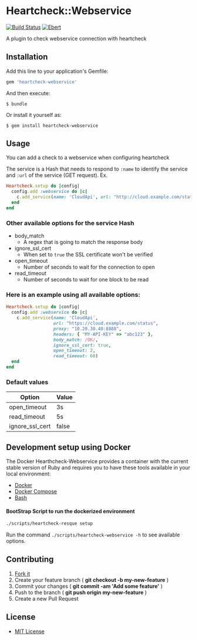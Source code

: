 # Heartcheck::Webservice

[![Build Status](https://github.com/locaweb/heartcheck/actions/workflows/ci.yml/badge.svg)](https://github.com/locaweb/heartcheck/actions/workflows/ci.yml)
[![Ebert](https://ebertapp.io/github/locaweb/heartcheck-webservice.svg)](https://ebertapp.io/github/locaweb/heartcheck-webservice)

A plugin to check webservice connection with heartcheck

## Installation

Add this line to your application's Gemfile:

```ruby
gem 'heartcheck-webservice'
```

And then execute:

    $ bundle

Or install it yourself as:

    $ gem install heartcheck-webservice

## Usage

You can add a check to a webservice when configuring heartcheck

The service is a Hash that needs to respond to `:name` to identify the service and `:url` of the service (GET request).
Ex.

```ruby
Heartcheck.setup do |config|
  config.add :webservice do |c|
    c.add_service(name: 'CloudApi', url: "http://cloud.example.com/status")
  end
end
```

### Other available options for the service Hash

*   body_match
    *   A regex that is going to match the response body
*   ignore_ssl_cert
    *   When set to `true` the SSL certificate won't be verified
*   open_timeout
    *   Number of seconds to wait for the connection to open
*   read_timeout
    *   Number of seconds to wait for one block to be read

### Here is an example using all available options:

```ruby
Heartcheck.setup do |config|
  config.add :webservice do |c|
    c.add_service(name: 'CloudApi',
                  url: "https://cloud.example.com/status",
                  proxy: "10.20.30.40:8888",
                  headers: { "MY-API-KEY" => "abc123" },
                  body_match: /OK/,
                  ignore_ssl_cert: true,
                  open_timeout: 2,
                  read_timeout: 60)
  end
end
```

### Default values

| Option          | Value |
|-----------------|-------|
| open_timeout    | 3s    |
| read_timeout    | 5s    |
| ignore_ssl_cert | false |

## Development setup using Docker

The Docker Hearthcheck-Webservice provides a container with the current stable version of Ruby and requires you to have these tools available in your local environment:

-   [Docker](https://docs.docker.com/get-docker/)
-   [Docker Compose](https://docs.docker.com/compose/install/)
-   [Bash](https://www.gnu.org/software/bash/)

#### BootStrap Script to run the dockerized environment

```bash
./scripts/heartcheck-resque setup
```

Run the command `./scripts/heartcheck-webservice -h` to see available options.

## Contributing

1.  [Fork it](https://github.com/locaweb/heartcheck-webservice/fork)
2.  Create your feature branch ( **git checkout -b my-new-feature** )
3.  Commit your changes ( **git commit -am 'Add some feature'** )
4.  Push to the branch ( **git push origin my-new-feature** )
5.  Create a new Pull Request

## License

*   [MIT License](https://github.com/locaweb/heartcheck-webservice/blob/master/LICENSE.txt)
